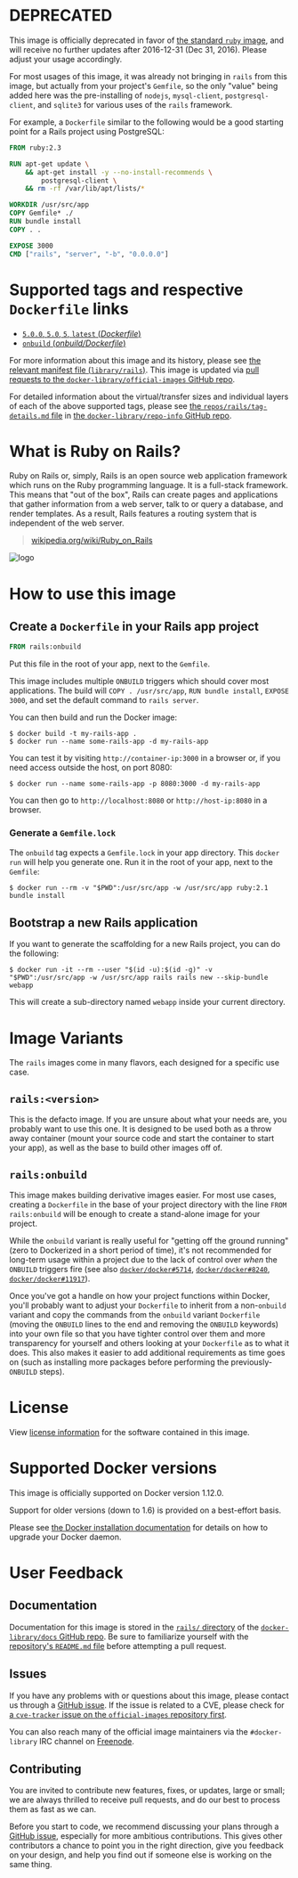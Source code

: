 # **DEPRECATED**

This image is officially deprecated in favor of [the standard `ruby` image](https://hub.docker.com/_/ruby/), and will receive no further updates after 2016-12-31 (Dec 31, 2016). Please adjust your usage accordingly.

For most usages of this image, it was already not bringing in `rails` from this image, but actually from your project's `Gemfile`, so the only "value" being added here was the pre-installing of `nodejs`, `mysql-client`, `postgresql-client`, and `sqlite3` for various uses of the `rails` framework.

For example, a `Dockerfile` similar to the following would be a good starting point for a Rails project using PostgreSQL:

```dockerfile
FROM ruby:2.3

RUN apt-get update \
	&& apt-get install -y --no-install-recommends \
		postgresql-client \
	&& rm -rf /var/lib/apt/lists/*

WORKDIR /usr/src/app
COPY Gemfile* ./
RUN bundle install
COPY . .

EXPOSE 3000
CMD ["rails", "server", "-b", "0.0.0.0"]
```

# Supported tags and respective `Dockerfile` links

-	[`5.0.0`, `5.0`, `5`, `latest` (*Dockerfile*)](https://github.com/docker-library/rails/blob/15389f3f777fe16044a04709c2000f98948d16fa/Dockerfile)
-	[`onbuild` (*onbuild/Dockerfile*)](https://github.com/docker-library/rails/blob/9df9b5e6b1519faf22e1565c2caaebf7cc1c665b/onbuild/Dockerfile)

For more information about this image and its history, please see [the relevant manifest file (`library/rails`)](https://github.com/docker-library/official-images/blob/master/library/rails). This image is updated via [pull requests to the `docker-library/official-images` GitHub repo](https://github.com/docker-library/official-images/pulls?q=label%3Alibrary%2Frails).

For detailed information about the virtual/transfer sizes and individual layers of each of the above supported tags, please see [the `repos/rails/tag-details.md` file](https://github.com/docker-library/repo-info/blob/master/repos/rails/tag-details.md) in [the `docker-library/repo-info` GitHub repo](https://github.com/docker-library/repo-info).

# What is Ruby on Rails?

Ruby on Rails or, simply, Rails is an open source web application framework which runs on the Ruby programming language. It is a full-stack framework. This means that "out of the box", Rails can create pages and applications that gather information from a web server, talk to or query a database, and render templates. As a result, Rails features a routing system that is independent of the web server.

> [wikipedia.org/wiki/Ruby_on_Rails](https://en.wikipedia.org/wiki/Ruby_on_Rails)

![logo](https://raw.githubusercontent.com/docker-library/docs/01c12653951b2fe592c1f93a13b4e289ada0e3a1/rails/logo.png)

# How to use this image

## Create a `Dockerfile` in your Rails app project

```dockerfile
FROM rails:onbuild
```

Put this file in the root of your app, next to the `Gemfile`.

This image includes multiple `ONBUILD` triggers which should cover most applications. The build will `COPY . /usr/src/app`, `RUN bundle install`, `EXPOSE 3000`, and set the default command to `rails server`.

You can then build and run the Docker image:

```console
$ docker build -t my-rails-app .
$ docker run --name some-rails-app -d my-rails-app
```

You can test it by visiting `http://container-ip:3000` in a browser or, if you need access outside the host, on port 8080:

```console
$ docker run --name some-rails-app -p 8080:3000 -d my-rails-app
```

You can then go to `http://localhost:8080` or `http://host-ip:8080` in a browser.

### Generate a `Gemfile.lock`

The `onbuild` tag expects a `Gemfile.lock` in your app directory. This `docker
run` will help you generate one. Run it in the root of your app, next to the `Gemfile`:

```console
$ docker run --rm -v "$PWD":/usr/src/app -w /usr/src/app ruby:2.1 bundle install
```

## Bootstrap a new Rails application

If you want to generate the scaffolding for a new Rails project, you can do the following:

```console
$ docker run -it --rm --user "$(id -u):$(id -g)" -v "$PWD":/usr/src/app -w /usr/src/app rails rails new --skip-bundle webapp
```

This will create a sub-directory named `webapp` inside your current directory.

# Image Variants

The `rails` images come in many flavors, each designed for a specific use case.

## `rails:<version>`

This is the defacto image. If you are unsure about what your needs are, you probably want to use this one. It is designed to be used both as a throw away container (mount your source code and start the container to start your app), as well as the base to build other images off of.

## `rails:onbuild`

This image makes building derivative images easier. For most use cases, creating a `Dockerfile` in the base of your project directory with the line `FROM rails:onbuild` will be enough to create a stand-alone image for your project.

While the `onbuild` variant is really useful for "getting off the ground running" (zero to Dockerized in a short period of time), it's not recommended for long-term usage within a project due to the lack of control over *when* the `ONBUILD` triggers fire (see also [`docker/docker#5714`](https://github.com/docker/docker/issues/5714), [`docker/docker#8240`](https://github.com/docker/docker/issues/8240), [`docker/docker#11917`](https://github.com/docker/docker/issues/11917)).

Once you've got a handle on how your project functions within Docker, you'll probably want to adjust your `Dockerfile` to inherit from a non-`onbuild` variant and copy the commands from the `onbuild` variant `Dockerfile` (moving the `ONBUILD` lines to the end and removing the `ONBUILD` keywords) into your own file so that you have tighter control over them and more transparency for yourself and others looking at your `Dockerfile` as to what it does. This also makes it easier to add additional requirements as time goes on (such as installing more packages before performing the previously-`ONBUILD` steps).

# License

View [license information](https://github.com/rails/rails#license) for the software contained in this image.

# Supported Docker versions

This image is officially supported on Docker version 1.12.0.

Support for older versions (down to 1.6) is provided on a best-effort basis.

Please see [the Docker installation documentation](https://docs.docker.com/installation/) for details on how to upgrade your Docker daemon.

# User Feedback

## Documentation

Documentation for this image is stored in the [`rails/` directory](https://github.com/docker-library/docs/tree/master/rails) of the [`docker-library/docs` GitHub repo](https://github.com/docker-library/docs). Be sure to familiarize yourself with the [repository's `README.md` file](https://github.com/docker-library/docs/blob/master/README.md) before attempting a pull request.

## Issues

If you have any problems with or questions about this image, please contact us through a [GitHub issue](https://github.com/docker-library/rails/issues). If the issue is related to a CVE, please check for [a `cve-tracker` issue on the `official-images` repository first](https://github.com/docker-library/official-images/issues?q=label%3Acve-tracker).

You can also reach many of the official image maintainers via the `#docker-library` IRC channel on [Freenode](https://freenode.net).

## Contributing

You are invited to contribute new features, fixes, or updates, large or small; we are always thrilled to receive pull requests, and do our best to process them as fast as we can.

Before you start to code, we recommend discussing your plans through a [GitHub issue](https://github.com/docker-library/rails/issues), especially for more ambitious contributions. This gives other contributors a chance to point you in the right direction, give you feedback on your design, and help you find out if someone else is working on the same thing.
